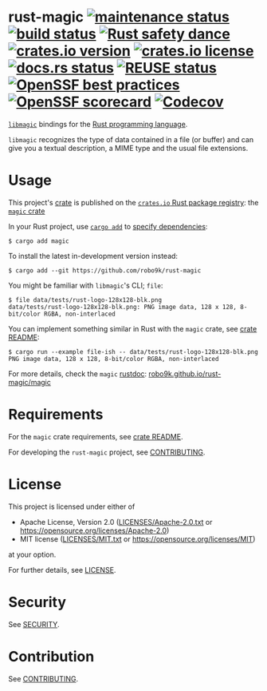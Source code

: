
[//]: # (This is the README for the whole project / Git repo)

[//]: # (The crate has a separate README-crate.md )

rust-magic
[![maintenance status](https://img.shields.io/maintenance/passively/2023?color=yellow)](https://casuallymaintained.tech/)
[![build status](https://img.shields.io/github/actions/workflow/status/robo9k/rust-magic/build.yml?logo=githubactions)](https://github.com/robo9k/rust-magic/actions/workflows/build.yml)
[![Rust safety dance](https://img.shields.io/badge/unsafe-C%20FFI-red?logo=rust)](https://docs.rs/magic/latest/magic/#safety)
[![crates.io version](https://img.shields.io/crates/v/magic?logo=rust)](https://crates.io/crates/magic)
[![crates.io license](https://img.shields.io/crates/l/magic?logo=opensourceinitiative)](LICENSE.md)
[![docs.rs status](https://img.shields.io/docsrs/magic?logo=docsdotrs&label=docs.rs)](https://docs.rs/magic)
[![REUSE status](https://img.shields.io/reuse/compliance/github.com%2Frobo9k%2Frust-magic?label=REUSE)](https://api.reuse.software/info/github.com/robo9k/rust-magic)
[![OpenSSF best practices](https://img.shields.io/cii/summary/5709?label=OpenSSF%20best%20practices)](https://bestpractices.coreinfrastructure.org/projects/5709)
[![OpenSSF scorecard](https://img.shields.io/ossf-scorecard/github.com/robo9k/rust-magic?label=OpenSSF%20scorecard)](https://securityscorecards.dev/viewer/?uri=github.com/robo9k/rust-magic)
[![Codecov](https://img.shields.io/codecov/c/gh/robo9k/rust-magic?token=YnazJQdLXI&logo=codecov&label=Codecov)](https://codecov.io/gh/robo9k/rust-magic) 
==========

[`libmagic`](https://www.darwinsys.com/file/) bindings for the [Rust programming language](https://www.rust-lang.org/).

`libmagic` recognizes the type of data contained in a file (or buffer) and can give you
a textual description, a MIME type and the usual file extensions.

# Usage

This project's [crate](https://doc.rust-lang.org/book/ch07-01-packages-and-crates.html) is
published on the [`crates.io` Rust package registry](https://crates.io/): the [`magic` crate](https://crates.io/crates/magic)

In your Rust project, use [`cargo add`](https://blog.rust-lang.org/2022/06/30/Rust-1.62.0.html#cargo-add)
to [specify dependencies](https://doc.rust-lang.org/cargo/reference/specifying-dependencies.html):

```shell
$ cargo add magic
```

To install the latest in-development version instead:
```shell
$ cargo add --git https://github.com/robo9k/rust-magic
```

You might be familiar with `libmagic`'s CLI; `file`:
```shell
$ file data/tests/rust-logo-128x128-blk.png
data/tests/rust-logo-128x128-blk.png: PNG image data, 128 x 128, 8-bit/color RGBA, non-interlaced
```

You can implement something similar in Rust with the `magic` crate, see [crate README](README-crate.md):

```shell
$ cargo run --example file-ish -- data/tests/rust-logo-128x128-blk.png
PNG image data, 128 x 128, 8-bit/color RGBA, non-interlaced
```

For more details, check the `magic` [rustdoc](https://doc.rust-lang.org/rustdoc/index.html): [robo9k.github.io/rust-magic/magic](https://robo9k.github.io/rust-magic/magic/index.html)

# Requirements

For the `magic` crate requirements, see [crate README](README-crate.md).

For developing the `rust-magic` project, see [CONTRIBUTING](CONTRIBUTING.md).

# License

This project is licensed under either of
 * Apache License, Version 2.0
 ([LICENSES/Apache-2.0.txt](LICENSES/Apache-2.0.txt) or https://opensource.org/licenses/Apache-2.0)
 * MIT license
 ([LICENSES/MIT.txt](LICENSES/MIT.txt) or https://opensource.org/licenses/MIT)

at your option.

For further details, see [LICENSE](LICENSE.md).

# Security

See [SECURITY](SECURITY.md).

# Contribution

See [CONTRIBUTING](CONTRIBUTING.md).
